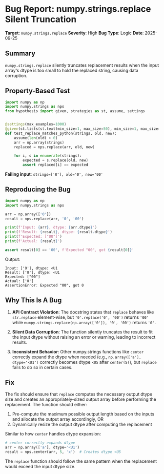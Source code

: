 # Bug Report: numpy.strings.replace Silent Truncation

**Target**: `numpy.strings.replace`
**Severity**: High
**Bug Type**: Logic
**Date**: 2025-09-25

## Summary

`numpy.strings.replace` silently truncates replacement results when the input array's dtype is too small to hold the replaced string, causing data corruption.

## Property-Based Test

```python
import numpy as np
import numpy.strings as nps
from hypothesis import given, strategies as st, assume, settings


@settings(max_examples=1000)
@given(st.lists(st.text(min_size=1, max_size=50), min_size=1, max_size=20), st.text(min_size=0, max_size=5), st.text(min_size=0, max_size=5))
def test_replace_matches_python(strings, old, new):
    assume(len(old) > 0)
    arr = np.array(strings)
    replaced = nps.replace(arr, old, new)

    for i, s in enumerate(strings):
        expected = s.replace(old, new)
        assert replaced[i] == expected
```

**Failing input**: `strings=['0'], old='0', new='00'`

## Reproducing the Bug

```python
import numpy as np
import numpy.strings as nps

arr = np.array(['0'])
result = nps.replace(arr, '0', '00')

print(f'Input: {arr}, dtype: {arr.dtype}')
print(f'Result: {result}, dtype: {result.dtype}')
print(f'Expected: ["00"]')
print(f'Actual: {result}')

assert result[0] == '00', f'Expected "00", got {result[0]}'
```

Output:
```
Input: ['0'], dtype: <U1
Result: ['0'], dtype: <U1
Expected: ["00"]
Actual: ['0']
AssertionError: Expected "00", got 0
```

## Why This Is A Bug

1. **API Contract Violation**: The docstring states that `replace` behaves like `str.replace` element-wise, but `'0'.replace('0', '00')` returns `'00'` while `numpy.strings.replace(np.array(['0']), '0', '00')` returns `'0'`.

2. **Silent Data Corruption**: The function silently truncates the result to fit the input dtype without raising an error or warning, leading to incorrect results.

3. **Inconsistent Behavior**: Other numpy.strings functions like `center` correctly expand the dtype when needed (e.g., `np.array(['a'], dtype='<U1')` correctly becomes dtype `<U5` after `center(5)`), but `replace` fails to do so in certain cases.

## Fix

The fix should ensure that `replace` computes the necessary output dtype size and creates an appropriately-sized output array before performing the replacement. The function should either:

1. Pre-compute the maximum possible output length based on the inputs and allocate the output array accordingly, OR
2. Dynamically resize the output dtype after computing the replacement

Similar to how `center` handles dtype expansion:
```python
# center correctly expands dtype
arr = np.array(['a'], dtype='<U1')
result = nps.center(arr, 5, 'x')  # Creates dtype <U5
```

The `replace` function should follow the same pattern when the replacement would exceed the input dtype size.